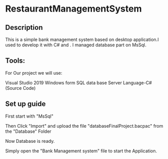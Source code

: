 
# RestaurantManagementSystem



## Description
This is a simple bank management system based on desktop application.I used to develop it with C# and . I managed database part on MsSql.

## Tools:

For Our project we will use: 

Visual Studio 2019 
Windows form 
SQL data base Server 
Language-C#(Source Code)
 
 ## Set up guide

First start with "MsSql"


Then Click "Import" and upload the file "databaseFinalProject.bacpac" from the "Database" Folder

Now Database is ready.

Simply open the "Bank Management system" file to start the Application.

